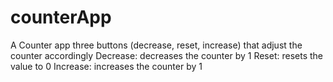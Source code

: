 # counterApp

A Counter app three buttons (decrease, reset, increase) that adjust the counter accordingly
Decrease: decreases the counter by 1
Reset: resets the value to 0
Increase: increases the counter by 1
